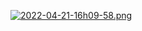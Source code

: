 [![2022-04-21-16h09-58.png](https://i.postimg.cc/5yrtrtG3/2022-04-21-16h09-58.png)](https://postimg.cc/0KpxM99M)
